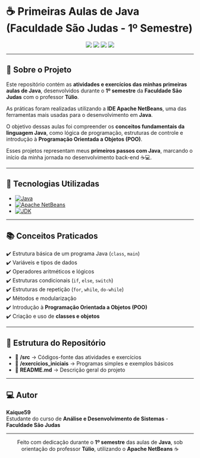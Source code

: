 # ☕ Primeiras Aulas de Java (Faculdade São Judas - 1º Semestre)

<div align="center">
  <img src="https://img.shields.io/badge/Status-Em%20Aprendizado-orange?style=for-the-badge" />
  <img src="https://img.shields.io/badge/Linguagem-Java-red?style=for-the-badge&logo=java&logoColor=white" />
  <img src="https://img.shields.io/badge/IDE-Apache%20NetBeans-1B6AC6?style=for-the-badge&logo=apachenetbeanside&logoColor=white" />
  <img src="https://img.shields.io/badge/Professor-Túlio-blue?style=for-the-badge" />
</div>

---

## 📘 Sobre o Projeto
Este repositório contém as **atividades e exercícios das minhas primeiras aulas de Java**, desenvolvidos durante o **1º semestre** da **Faculdade São Judas** com o professor **Túlio**.

As práticas foram realizadas utilizando a **IDE Apache NetBeans**, uma das ferramentas mais usadas para o desenvolvimento em **Java**.  

O objetivo dessas aulas foi compreender os **conceitos fundamentais da linguagem Java**, como lógica de programação, estruturas de controle e introdução à **Programação Orientada a Objetos (POO)**.

Esses projetos representam meus **primeiros passos com Java**, marcando o início da minha jornada no desenvolvimento back-end ☕💻.

---

## 🚀 Tecnologias Utilizadas

- [![Java](https://img.shields.io/badge/Java-ED8B00?style=for-the-badge&logo=openjdk&logoColor=white)](https://www.java.com/)
- [![Apache NetBeans](https://img.shields.io/badge/Apache%20NetBeans-1B6AC6?style=for-the-badge&logo=apachenetbeanside&logoColor=white)](https://netbeans.apache.org/)
- [![JDK](https://img.shields.io/badge/JDK-17%2B-lightgrey?style=for-the-badge&logo=openjdk&logoColor=black)](https://openjdk.org/)

---

## 📚 Conceitos Praticados

✔️ Estrutura básica de um programa Java (`class`, `main`)  
✔️ Variáveis e tipos de dados  
✔️ Operadores aritméticos e lógicos  
✔️ Estruturas condicionais (`if`, `else`, `switch`)  
✔️ Estruturas de repetição (`for`, `while`, `do-while`)  
✔️ Métodos e modularização  
✔️ Introdução à **Programação Orientada a Objetos (POO)**  
✔️ Criação e uso de **classes e objetos**

---

## 🧩 Estrutura do Repositório

- 📂 **/src** → Códigos-fonte das atividades e exercícios  
- 📂 **/exercicios_iniciais** → Programas simples e exemplos básicos  
- 📄 **README.md** → Descrição geral do projeto

---

## 💻 Autor

**Kaique59**  
Estudante do curso de **Análise e Desenvolvimento de Sistemas** - **Faculdade São Judas**

---

<div align="center">

Feito com dedicação durante o **1º semestre** das aulas de **Java**, sob orientação do professor **Túlio**, utilizando o **Apache NetBeans** ☕  
</div>
